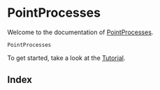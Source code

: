 # PointProcesses

Welcome to the documentation of [PointProcesses](https://github.com/gdalle/PointProcesses.jl).

```@docs
PointProcesses
```

To get started, take a look at the [Tutorial](@ref).

## Index

```@index
```

